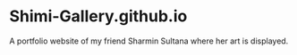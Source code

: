 # Shimi-Gallery.github.io
A portfolio website of my friend Sharmin Sultana where her art is displayed.
